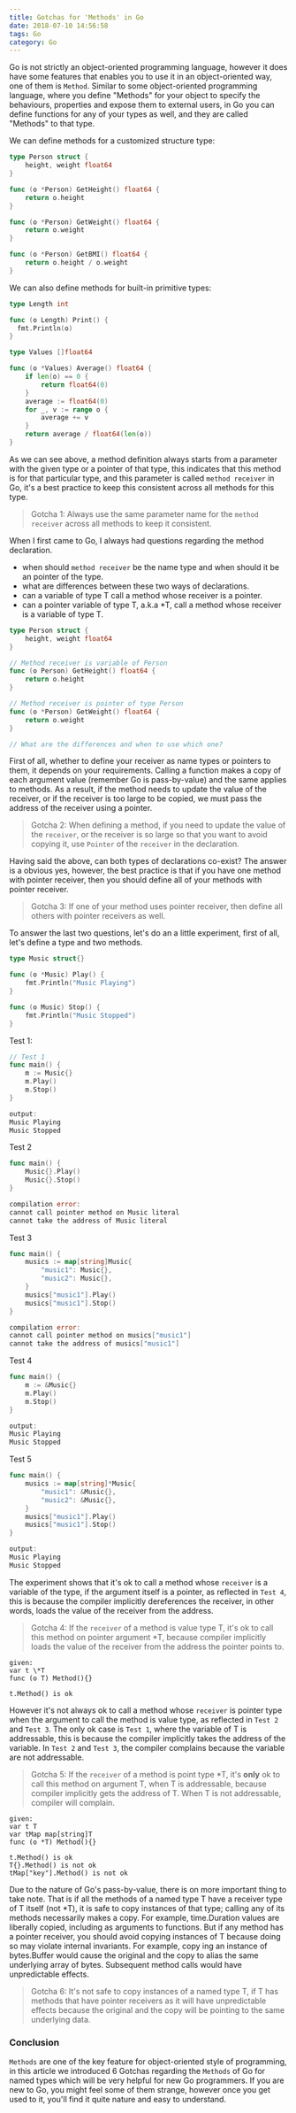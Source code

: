 ```yaml
---
title: Gotchas for 'Methods' in Go
date: 2018-07-10 14:56:58
tags: Go
category: Go
---
```


Go is not strictly an object-oriented programming language, however it does have some features that enables you to use it in an object-oriented way, one of them is `Method`. Similar to some object-oriented programming language, where you define "Methods" for your object to specify the behaviours, properties and expose them to external users, in Go you can define functions for any of your types as well, and they are called "Methods" to that type.

We can define methods for a customized structure type:

```go
type Person struct {
	height, weight float64
}

func (o *Person) GetHeight() float64 {
	return o.height
}

func (o *Person) GetWeight() float64 {
	return o.weight
}

func (o *Person) GetBMI() float64 {
	return o.height / o.weight
}
```

We can also define methods for built-in primitive types:

```go
type Length int

func (o Length) Print() {
  fmt.Println(o)
}

type Values []float64

func (o *Values) Average() float64 {
	if len(o) == 0 {
		return float64(0)
	}
	average := float64(0)
	for _, v := range o {
		average += v
	}
	return average / float64(len(o))
}
```

As we can see above, a method definition always starts from a parameter with the given type or a pointer of that type, this indicates that this method is for that particular type, and this parameter is called `method receiver` in Go, it's a best practice to keep this consistent across all methods for this type.

> Gotcha 1: Always use the same parameter name for the `method receiver` across all methods to keep it consistent.

When I first came to Go, I always had questions regarding the method declaration.

- when should `method receiver` be the name type and when should it be an pointer of the type.
- what are differences between these two ways of declarations.
- can a variable of type T call a method whose receiver is a pointer.
- can a pointer variable of type T, a.k.a \*T, call a method whose receiver is a variable of type T.

```go
type Person struct {
	height, weight float64
}

// Method receiver is variable of Person
func (o Person) GetHeight() float64 {
	return o.height
}

// Method receiver is pointer of type Person
func (o *Person) GetWeight() float64 {
	return o.weight
}

// What are the differences and when to use which one?
```

First of all, whether to define your receiver as name types or pointers to them, it depends on your requirements. Calling a function makes a copy of each argument value (remember Go is pass-by-value) and the same applies to methods. As a result, if the method needs to update the value of the receiver, or if the receiver is too large to be copied, we must pass the address of the receiver using a pointer.

> Gotcha 2: When defining a method, if you need to update the value of the `receiver`, or the receiver is so large so that you want to avoid copying it, use `Pointer` of the `receiver` in the declaration.

Having said the above, can both types of declarations co-exist? The answer is a obvious yes, however, the best practice is that if you have one method with pointer receiver, then you should define all of your methods with pointer receiver.

> Gotcha 3: If one of your method uses pointer receiver, then define all others with pointer receivers as well.

To answer the last two questions, let's do an a little experiment, first of all, let's define a type and two methods.

```go
type Music struct{}

func (o *Music) Play() {
	fmt.Println("Music Playing")
}

func (o Music) Stop() {
	fmt.Println("Music Stopped")
}
```

Test 1:
```go
// Test 1
func main() {
	m := Music{}
	m.Play()
	m.Stop()
}

output:
Music Playing
Music Stopped
```

Test 2
```go
func main() {
	Music{}.Play()
	Music{}.Stop()
}

compilation error:
cannot call pointer method on Music literal
cannot take the address of Music literal
```

Test 3
```go
func main() {
	musics := map[string]Music{
		"music1": Music{},
		"music2": Music{},
	}
	musics["music1"].Play()
	musics["music1"].Stop()
}

compilation error:
cannot call pointer method on musics["music1"]
cannot take the address of musics["music1"]
```

Test 4
```go
func main() {
	m := &Music{}
	m.Play()
	m.Stop()
}

output:
Music Playing
Music Stopped
```

Test 5
```go
func main() {
	musics := map[string]*Music{
		"music1": &Music{},
		"music2": &Music{},
	}
	musics["music1"].Play()
	musics["music1"].Stop()
}

output:
Music Playing
Music Stopped
```

The experiment shows that it's ok to call a method whose `receiver` is a variable of the type, if the argument itself is a pointer, as reflected in `Test 4`, this is because the compiler implicitly dereferences the receiver, in other words, loads the value of the receiver from the address.

> Gotcha 4: If the `receiver` of a method is value type T, it's ok to call this method on pointer argument \*T, because compiler implicitly loads the value of the receiver from the address the pointer points to.
```
given:
var t \*T
func (o T) Method(){}

t.Method() is ok
```

However it's not always ok to call a method whose `receiver` is pointer type when the argument to call the method is value type, as reflected in `Test 2` and `Test 3`. The only ok case is `Test 1`, where the variable of T is addressable, this is because the compiler implicitly takes the address of the variable. In `Test 2` and `Test 3`, the compiler complains because the variable are not addressable.

> Gotcha 5: If the `receiver` of a method is point type \*T, it's **only** ok to call this method on argument T, when T is addressable, because compiler implicitly gets the address of T. When T is not addressable, compiler will complain.
```
given:
var t T
var tMap map[string]T
func (o *T) Method(){}

t.Method() is ok
T{}.Method() is not ok
tMap["key"].Method() is not ok
```

Due to the nature of Go's pass-by-value, there is on more important thing to take note. That is if all the methods of a named type T have a receiver type of T itself (not \*T), it is safe to copy instances of that type; calling any of its methods necessarily makes a copy. For example, time.Duration values are liberally copied, including as arguments to functions. But if any method has a pointer receiver, you should avoid copying instances of T because doing so may violate internal invariants. For example, copy ing an instance of bytes.Buffer would cause the original and the copy to alias the same underlying array of bytes. Subsequent method calls would have unpredictable effects.

> Gotcha 6: It's not safe to copy instances of a named type T, if T has methods that have pointer receivers as it will have unpredictable effects because the original and the copy will be pointing to the same underlying data.

### Conclusion

`Methods` are one of the key feature for object-oriented style of programming, in this article we introduced 6 Gotchas regarding the `Methods` of Go for named types which will be very helpful for new Go programmers. If you are new to Go, you might feel some of them strange, however once you get used to it, you'll find it quite nature and easy to understand.
